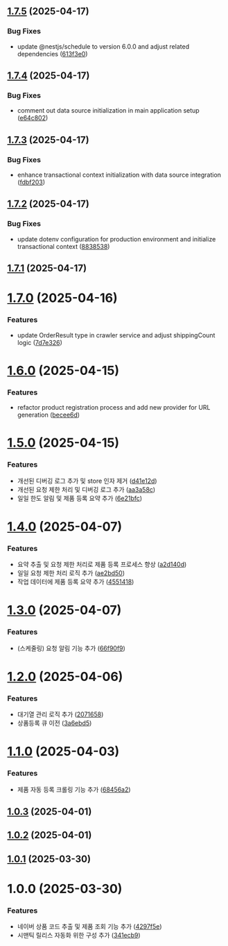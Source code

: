 ## [1.7.5](https://github.com/hush-mart/onch/compare/v1.7.4...v1.7.5) (2025-04-17)


### Bug Fixes

* update @nestjs/schedule to version 6.0.0 and adjust related dependencies ([613f3e0](https://github.com/hush-mart/onch/commit/613f3e043c9da6bf7b10f52e79f47da4c59d0262))

## [1.7.4](https://github.com/hush-mart/onch/compare/v1.7.3...v1.7.4) (2025-04-17)


### Bug Fixes

* comment out data source initialization in main application setup ([e64c802](https://github.com/hush-mart/onch/commit/e64c8029eb722f20326ccbfa11f95d2f31399d74))

## [1.7.3](https://github.com/hush-mart/onch/compare/v1.7.2...v1.7.3) (2025-04-17)


### Bug Fixes

* enhance transactional context initialization with data source integration ([fdbf203](https://github.com/hush-mart/onch/commit/fdbf20351c1e8ee80670882bdc8cefce13291d7b))

## [1.7.2](https://github.com/hush-mart/onch/compare/v1.7.1...v1.7.2) (2025-04-17)


### Bug Fixes

* update dotenv configuration for production environment and initialize transactional context ([8838538](https://github.com/hush-mart/onch/commit/8838538080c3c87f96575c889498918ca2c1c4d5))

## [1.7.1](https://github.com/hush-mart/onch/compare/v1.7.0...v1.7.1) (2025-04-17)

# [1.7.0](https://github.com/daechan-jo/auto-store-services-onch/compare/v1.6.0...v1.7.0) (2025-04-16)


### Features

* update OrderResult type in crawler service and adjust shippingCount logic ([7d7e326](https://github.com/daechan-jo/auto-store-services-onch/commit/7d7e326ad86f2b3d361312d0acb562a1ae340abb))

# [1.6.0](https://github.com/daechan-jo/auto-store-services-onch/compare/v1.5.0...v1.6.0) (2025-04-15)


### Features

* refactor product registration process and add new provider for URL generation ([becee6d](https://github.com/daechan-jo/auto-store-services-onch/commit/becee6d541fbd34149fc082a5695d2a47ba7b3b0))

# [1.5.0](https://github.com/daechan-jo/auto-store-services-onch/compare/v1.4.0...v1.5.0) (2025-04-15)


### Features

* 개선된 디버깅 로그 추가 및 store 인자 제거 ([d41e12d](https://github.com/daechan-jo/auto-store-services-onch/commit/d41e12d28aa1e049d091d3fa972212f654f3236a))
* 개선된 요청 제한 처리 및 디버깅 로그 추가 ([aa3a58c](https://github.com/daechan-jo/auto-store-services-onch/commit/aa3a58c189f780787dcb5dad5acad8bf21b421a2))
* 일일 한도 알림 및 제품 등록 요약 추가 ([6e21bfc](https://github.com/daechan-jo/auto-store-services-onch/commit/6e21bfca06214e119645ae2111dc380b96c7a6ef))

# [1.4.0](https://github.com/daechan-jo/auto-store-services-onch/compare/v1.3.0...v1.4.0) (2025-04-07)


### Features

* 요약 추출 및 요청 제한 처리로 제품 등록 프로세스 향상 ([a2d140d](https://github.com/daechan-jo/auto-store-services-onch/commit/a2d140d1511f597a6dd64b1c34ff58b43c1391a3))
* 일일 요청 제한 처리 로직 추가 ([ae2bd50](https://github.com/daechan-jo/auto-store-services-onch/commit/ae2bd50166b51838cc23fde9a925721cf5d98d83))
* 작업 데이터에 제품 등록 요약 추가 ([4551418](https://github.com/daechan-jo/auto-store-services-onch/commit/4551418ef672e201fbdfabc1a5f97afc06a2e567))

# [1.3.0](https://github.com/daechan-jo/auto-store-services-onch/compare/v1.2.0...v1.3.0) (2025-04-07)


### Features

* (스케줄링) 요청 알림 기능 추가 ([66f90f9](https://github.com/daechan-jo/auto-store-services-onch/commit/66f90f9c3f1260ddf6c1c9b2b83d5ba9eab8df5b))

# [1.2.0](https://github.com/daechan-jo/auto-store-services-onch/compare/v1.1.0...v1.2.0) (2025-04-06)


### Features

* 대기열 관리 로직 추가 ([2071658](https://github.com/daechan-jo/auto-store-services-onch/commit/20716589c12da595fa8634db238730f5429fd8a2))
* 상품등록 큐 이전 ([3a6ebd5](https://github.com/daechan-jo/auto-store-services-onch/commit/3a6ebd5f3f9a1463dca6d4362e037da0d0f2f06c))

# [1.1.0](https://github.com/daechan-jo/auto-store-services-onch/compare/v1.0.3...v1.1.0) (2025-04-03)


### Features

* 제품 자동 등록 크롤링 기능 추가 ([68456a2](https://github.com/daechan-jo/auto-store-services-onch/commit/68456a2baa62ffd0d226a104898877471cb225f6))

## [1.0.3](https://github.com/daechan-jo/auto-store-services-onch/compare/v1.0.2...v1.0.3) (2025-04-01)

## [1.0.2](https://github.com/daechan-jo/auto-store-services-onch/compare/v1.0.1...v1.0.2) (2025-04-01)

## [1.0.1](https://github.com/daechan-jo/auto-store-services-onch/compare/v1.0.0...v1.0.1) (2025-03-30)

# 1.0.0 (2025-03-30)


### Features

* 네이버 상품 코드 추출 및 제품 조회 기능 추가 ([4297f5e](https://github.com/daechan-jo/auto-store-services-onch/commit/4297f5e250a7266af8c464bc4ae495a48e7a3bcd))
* 시맨틱 릴리스 자동화 위한 구성 추가 ([341ecb9](https://github.com/daechan-jo/auto-store-services-onch/commit/341ecb96d5642f40e694ba93b0a036fa410660e5))

